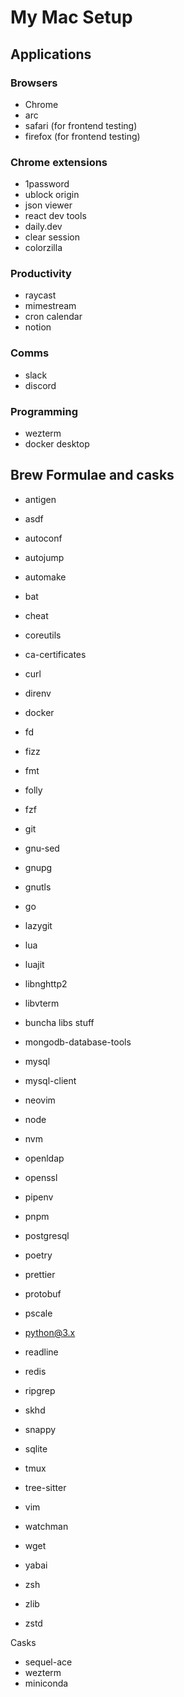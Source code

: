# My Mac Setup

## Applications

### Browsers

- Chrome
- arc
- safari (for frontend testing)
- firefox (for frontend testing)

### Chrome extensions
- 1password
- ublock origin
- json viewer
- react dev tools
- daily.dev
- clear session
- colorzilla

### Productivity

- raycast
- mimestream
- cron calendar
- notion

### Comms

- slack
- discord

### Programming

- wezterm
- docker desktop

## Brew Formulae and casks

- antigen
- asdf
- autoconf
- autojump
- automake
- bat
- cheat
- coreutils
- ca-certificates
- curl
- direnv
- docker
- fd
- fizz
- fmt
- folly
- fzf
- git
- gnu-sed
- gnupg
- gnutls
- go

- lazygit
- lua
- luajit
- libnghttp2
- libvterm
- buncha libs stuff
- mongodb-database-tools
- mysql
- mysql-client
- neovim
- node
- nvm
- openldap
- openssl
- pipenv
- pnpm
- postgresql
- poetry
- prettier
- protobuf
- pscale
- python@3.x
- readline
- redis

- ripgrep
- skhd
- snappy
- sqlite
- tmux
- tree-sitter
- vim
- watchman
- wget
- yabai
- zsh
- zlib
- zstd

Casks
- sequel-ace
- wezterm
- miniconda
